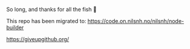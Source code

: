 So long, and thanks for all the fish :dolphin:

This repo has been migrated to: https://code.on.nilsnh.no/nilsnh/node-builder

https://giveupgithub.org/

